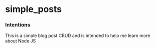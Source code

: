 # simple_posts
### Intentions
This is a simple blog post CRUD and is intended to help me learn more about Node JS
